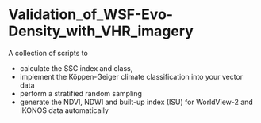 # Validation_of_WSF-Evo-Density_with_VHR_imagery
A collection of scripts to 
  - calculate the SSC index and class, 
  - implement the Köppen-Geiger climate classification into your vector data
  - perform a stratified random sampling 
  - generate the NDVI, NDWI and built-up index (ISU) for WorldView-2 and IKONOS data automatically 

